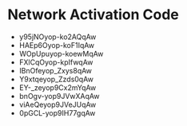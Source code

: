 # Network Activation Code
* y95jNOyop-ko2AQqAw
* HAEp6Oyop-koF1IqAw
* WOpUpuyop-koewMqAw
* FXlCqOyop-kpIfwqAw
* IBnOfeyop_Zxys8qAw
* Y9xtqeyop_Zzds0qAw
* EY-_zeyop9Cx2mYqAw
* bnOgv-yop9JVwXAqAw
* viAeQeyop9JVeJUqAw
* 0pGCL-yop9IH77gqAw